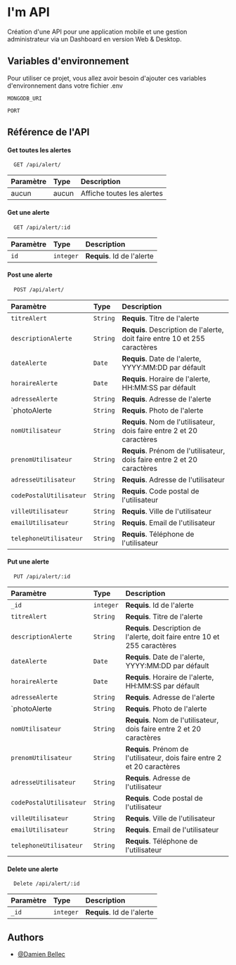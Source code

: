 
# I'm API

Création d'une API pour une application mobile et une gestion administrateur via un Dashboard en version Web & Desktop.


## Variables d'environnement

Pour utiliser ce projet, vous allez avoir besoin d'ajouter ces variables d'environnement dans votre fichier .env

`MONGODB_URI`

`PORT`


## Référence de l'API

#### Get toutes les alertes

```http
  GET /api/alert/
```

| Paramètre | Type     | Description                |
| :-------- | :------- | :------------------------- |
| aucun     | aucun    | Affiche toutes les alertes |

#### Get une alerte

```http
  GET /api/alert/:id
```

| Paramètre | Type     | Description                       |
| :-------- | :------- | :-------------------------------- |
| `id`      | `integer`| **Requis**. Id de l'alerte        |

#### Post une alerte

```http
  POST /api/alert/
```

| Paramètre               | Type     | Description                                                                |
| :---------------------- | :------- | :------------------------------------------------------------------------- |
| `titreAlert`            | `String` | **Requis**. Titre de l'alerte                                              |
| `descriptionAlerte`     | `String` | **Requis**. Description de l'alerte, doit faire entre 10 et 255 caractères |
| `dateAlerte`            | `Date`   | **Requis**. Date de l'alerte, YYYY:MM:DD par défault                       |
| `horaireAlerte`         | `Date`   | **Requis**. Horaire de l'alerte, HH:MM:SS par défault                      |
| `adresseAlerte`         | `String` | **Requis**. Adresse de l'alerte                                            |
| `photoAlerte            | `String` | **Requis**. Photo de l'alerte                                              |
| `nomUtilisateur`        | `String` | **Requis**. Nom de l'utilisateur, dois faire entre 2 et 20 caractères      |
| `prenomUtilisateur`     | `String` | **Requis**. Prénom de l'utilisateur, dois faire entre 2 et 20 caractères   |
| `adresseUtilisateur`    | `String` | **Requis**. Adresse de l'utilisateur                                       |
| `codePostalUtilisateur` | `String` | **Requis**. Code postal de l'utilisateur                                   |
| `villeUtilisateur`      | `String` | **Requis**. Ville de l'utilisateur                                         |
| `emailUtilisateur`      | `String` | **Requis**. Email de l'utilisateur                                         |
| `telephoneUtilisateur`  | `String` | **Requis**. Téléphone de l'utilisateur                                     |

#### Put une alerte

```http
  PUT /api/alert/:id
```

| Paramètre               | Type     | Description                                                                |
| :---------------------- | :------- | :------------------------------------------------------------------------- |
| `_id`                   | `integer`| **Requis**. Id de l'alerte                                                 |
| `titreAlert`            | `String` | **Requis**. Titre de l'alerte                                              |
| `descriptionAlerte`     | `String` | **Requis**. Description de l'alerte, doit faire entre 10 et 255 caractères |
| `dateAlerte`            | `Date`   | **Requis**. Date de l'alerte, YYYY:MM:DD par défault                       |
| `horaireAlerte`         | `Date`   | **Requis**. Horaire de l'alerte, HH:MM:SS par défault                      |
| `adresseAlerte`         | `String` | **Requis**. Adresse de l'alerte                                            |
| `photoAlerte            | `String` | **Requis**. Photo de l'alerte                                              |
| `nomUtilisateur`        | `String` | **Requis**. Nom de l'utilisateur, dois faire entre 2 et 20 caractères      |
| `prenomUtilisateur`     | `String` | **Requis**. Prénom de l'utilisateur, dois faire entre 2 et 20 caractères   |
| `adresseUtilisateur`    | `String` | **Requis**. Adresse de l'utilisateur                                       |
| `codePostalUtilisateur` | `String` | **Requis**. Code postal de l'utilisateur                                   |
| `villeUtilisateur`      | `String` | **Requis**. Ville de l'utilisateur                                         |
| `emailUtilisateur`      | `String` | **Requis**. Email de l'utilisateur                                         |
| `telephoneUtilisateur`  | `String` | **Requis**. Téléphone de l'utilisateur                                     |

#### Delete une alerte

```http
  Delete /api/alert/:id
```

| Paramètre               | Type     | Description                                                                |
| :---------------------- | :------- | :------------------------------------------------------------------------- |
| `_id`                   | `integer`| **Requis**. Id de l'alerte                                                 |

## Authors

- [@Damien Bellec](https://github.com/damien-simplon)

